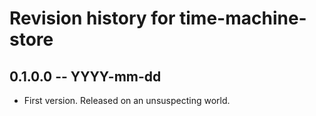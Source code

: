 # Revision history for time-machine-store

## 0.1.0.0  -- YYYY-mm-dd

* First version. Released on an unsuspecting world.
